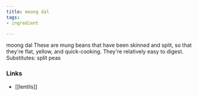 ```yaml
---
title: moong dal
tags:
- ingredient

---
```

moong dal These are mung beans that have been skinned and split, so that they're flat, yellow, and quick-cooking. They're relatively easy to digest. Substitutes: split peas

### Links

* [[lentils]]
